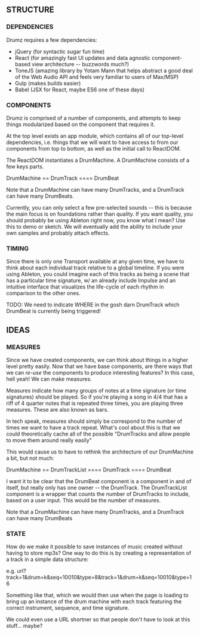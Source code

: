 ## STRUCTURE ##

### DEPENDENCIES ###

Drumz requires a few dependencies:

* jQuery (for syntactic sugar fun time)
* React (for amazingly fast UI updates and data agnostic component-based view architecture -- buzzwords much?)
* ToneJS (amazing library by Yotam Mann that helps abstract a good deal of the Web Audio API and feels very familiar to users of Max/MSP)
* Gulp (makes builds easier)
* Babel (JSX for React, maybe ES6 one of these days)

### COMPONENTS ###

Drumz is comprised of a number of components, and attempts to keep things 
modularized based on the component that requires it.

At the top level exists an app module, which contains all of our top-level
dependencies, i.e. things that we will want to have access to from our 
components from top to bottom, as well as the initial call to ReactDOM.

The ReactDOM instantiates a DrumMachine. A DrumMachine consists of a few keys parts.

DrumMachine
== DrumTrack
==== DrumBeat

Note that a DrumMachine can have many DrumTracks, and a DrumTrack can have many DrumBeats.

Currently, you can only select a few pre-selected sounds -- this is because the main focus
is on foundations rather than quality. If you want quality, you should probably be using
Ableton right now, you know what I mean? Use this to demo or sketch. We will eventually
add the ability to include your own samples and probably attach effects.

### TIMING ###

Since there is only one Transport available at any given time, we have to think about each
individual track relative to a global timeline. If you were using Ableton, you could 
imagine each of this tracks as being a scene that has a particular time signature, w/
an already include Impulse and an intuitive interface that visualizes the life-cycle of 
each rhythm in comparison to the other ones.

TODO: We need to indicate WHERE in the gosh darn DrumTrack which DrumBeat is currently 
being triggered!


## IDEAS ##

### MEASURES ###

Since we have created components, we can think about things in a higher level pretty 
easily. Now that we have base components, are there ways that we can _re-use_ the 
components to produce interesting features? In this case, hell yeah! We can make
measures.

Measures indicate how many groups of notes at a time signature (or time signatures)
should be played. So if you're playing a song in 4/4 that has a riff of 4 quarter notes
that is repeated three times, you are playing three measures. These are also known as 
bars.

In tech speak, measures should simply be correspond to the number of times we 
want to have a track repeat. What's cool about this is that we could theoretically
cache all of the possible "DrumTracks and allow people to move them around really
easily"

This would cause us to have to rethink the architecture of our DrumMachine a bit, but not much:

DrumMachine
== DrumTrackList
==== DrumTrack
  ==== DrumBeat

I want it to be clear that the DrumBeat component is a component in and of itself, but really
only has one owner -- the DrumTrack. The DrumTrackList component is a wrapper that counts the
number of DrumTracks to include, based on a user input. This would be the number of measures.

Note that a DrumMachine can have many DrumTracks, and a DrumTrack can have many DrumBeats

### STATE ###

How do we make it possible to save instances of music created without having to store mp3s?
One way to do this is by creating a representation of a track in a simple data structure:

e.g. url?track=1&drum=k&seq=10010&type=8&track=1&drum=k&seq=10010&type=16

Something like that, which we would then use when the page is loading to bring up an 
instance of the drum machine with each track featuring the correct instrument, sequence,
and time signature.

We could even use a URL shortner so that people don't have to look at this stuff... maybe?

